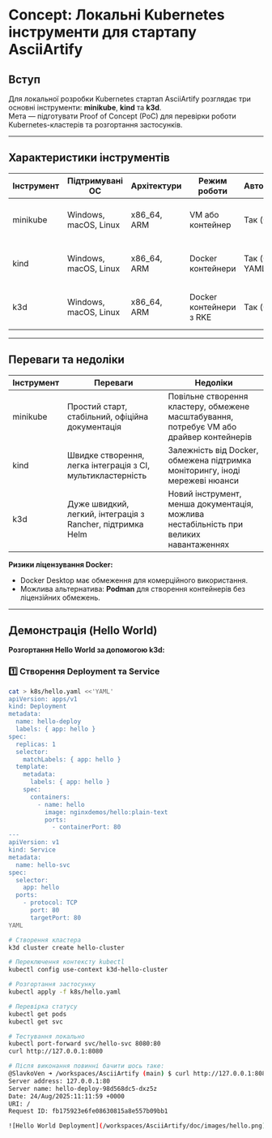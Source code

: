 # Concept: Локальні Kubernetes інструменти для стартапу AsciiArtify

## Вступ

Для локальної розробки Kubernetes стартап AsciiArtify розглядає три основні інструменти: **minikube**, **kind** та **k3d**.  
Мета — підготувати Proof of Concept (PoC) для перевірки роботи Kubernetes-кластерів та розгортання застосунків.

---

## Характеристики інструментів

| Інструмент | Підтримувані ОС | Архітектури | Режим роботи | Автоматизація | Додаткові функції |
|------------|----------------|------------|--------------|---------------|------------------|
| minikube   | Windows, macOS, Linux | x86_64, ARM | VM або контейнер | Так (CLI) | Dashboard, addon-менеджер, підтримка Helm |
| kind       | Windows, macOS, Linux | x86_64, ARM | Docker контейнери | Так (CLI + YAML) | Мультикластерні кластери, швидке створення |
| k3d        | Windows, macOS, Linux | x86_64, ARM | Docker контейнери з RKE | Так (CLI) | Легкий кластер, швидкий старт, інтеграція з Helm та Rancher |

---

## Переваги та недоліки

| Інструмент | Переваги | Недоліки |
|------------|----------|----------|
| minikube   | Простий старт, стабільний, офіційна документація | Повільне створення кластеру, обмежене масштабування, потребує VM або драйвер контейнерів |
| kind       | Швидке створення, легка інтеграція з CI, мультикластерність | Залежність від Docker, обмежена підтримка моніторингу, іноді мережеві нюанси |
| k3d        | Дуже швидкий, легкий, інтеграція з Rancher, підтримка Helm | Новий інструмент, менша документація, можлива нестабільність при великих навантаженнях |

**Ризики ліцензування Docker:**  
- Docker Desktop має обмеження для комерційного використання.  
- Можлива альтернатива: **Podman** для створення контейнерів без ліцензійних обмежень.  

---

## Демонстрація (Hello World)

**Розгортання Hello World за допомогою k3d:**

### 1️⃣ Створення Deployment та Service
```bash
cat > k8s/hello.yaml <<'YAML'
apiVersion: apps/v1
kind: Deployment
metadata:
  name: hello-deploy
  labels: { app: hello }
spec:
  replicas: 1
  selector:
    matchLabels: { app: hello }
  template:
    metadata:
      labels: { app: hello }
    spec:
      containers:
        - name: hello
          image: nginxdemos/hello:plain-text
          ports:
            - containerPort: 80
---
apiVersion: v1
kind: Service
metadata:
  name: hello-svc
spec:
  selector:
    app: hello
  ports:
    - protocol: TCP
      port: 80
      targetPort: 80
YAML

# Створення кластера
k3d cluster create hello-cluster

# Переключення контексту kubectl
kubectl config use-context k3d-hello-cluster

# Розгортання застосунку
kubectl apply -f k8s/hello.yaml

# Перевірка статусу
kubectl get pods
kubectl get svc

# Тестування локально
kubectl port-forward svc/hello-svc 8080:80
curl http://127.0.0.1:8080

# Після виконання повинні бачити шось таке:  
@SlavkoVen ➜ /workspaces/AsciiArtify (main) $ curl http://127.0.0.1:8080
Server address: 127.0.0.1:80
Server name: hello-deploy-98d568dc5-dxz5z
Date: 24/Aug/2025:11:11:59 +0000
URI: /
Request ID: fb175923e6fe08630815a8e557b09bb1

![Hello World Deployment](/workspaces/AsciiArtify/doc/images/hello.png)


